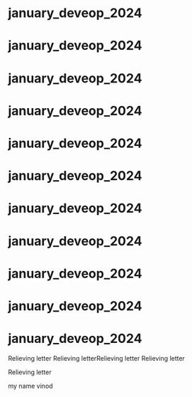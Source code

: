 # january_deveop_2024
# january_deveop_2024
# january_deveop_2024
# january_deveop_2024
 # january_deveop_2024
# january_deveop_2024
# january_deveop_2024
# january_deveop_2024
# january_deveop_2024
# january_deveop_2024
# january_deveop_2024
Relieving letter
Relieving letterRelieving letter
Relieving letter

Relieving letter


my name vinod
